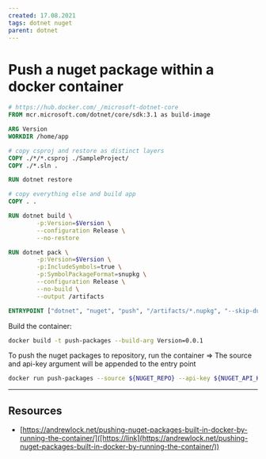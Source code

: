 ```yaml
---
created: 17.08.2021
tags: dotnet nuget
parent: dotnet
---
```


# Push a nuget package within a docker container

```dockerfile
# https://hub.docker.com/_/microsoft-dotnet-core
FROM mcr.microsoft.com/dotnet/core/sdk:3.1 as build-image

ARG Version
WORKDIR /home/app

# copy csproj and restore as distinct layers
COPY ./*/*.csproj ./SampleProject/
COPY ./*.sln .

RUN dotnet restore

# copy everything else and build app
COPY . .

RUN dotnet build \
        -p:Version=$Version \
        --configuration Release \
        --no-restore

RUN dotnet pack \
        -p:Version=$Version \
        -p:IncludeSymbols=true \
        -p:SymbolPackageFormat=snupkg \
        --configuration Release \
        --no-build \
        --output /artifacts

ENTRYPOINT ["dotnet", "nuget", "push", "/artifacts/*.nupkg", "--skip-duplicate"]

```

Build the container:

```bash
docker build -t push-packages --build-arg Version=0.0.1
```

To push the nuget packages to repository, run the container
=> The source and api-key argument will be appended to the entry point

```bash
docker run push-packages --source ${NUGET_REPO} --api-key ${NUGET_API_KEY}
```

---

## Resources

* [https://andrewlock.net/pushing-nuget-packages-built-in-docker-by-running-the-container/]([https://link](https://andrewlock.net/pushing-nuget-packages-built-in-docker-by-running-the-container/))
